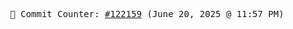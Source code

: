<p align="center">
    <samp>
        📮 Commit Counter: <a href="https://github.com/Javascript-void0/Javascript-void0/commits/main">#122159</a> (June 20, 2025 @ 11:57 PM)
    </samp>
</p>